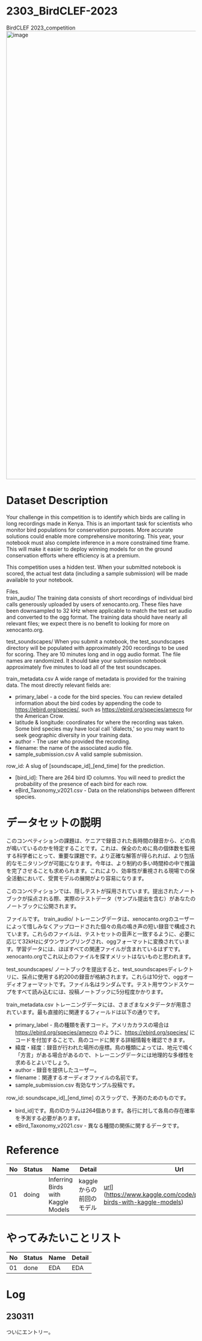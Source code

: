 # 2303_BirdCLEF-2023
BirdCLEF 2023_competition
<img width="1193" alt="image" src="https://user-images.githubusercontent.com/88224359/224439623-79448d49-49ed-457b-b360-3120efaaa487.png">


# Dataset Description
Your challenge in this competition is to identify which birds are calling in long recordings made in Kenya. This is an important task for scientists who monitor bird populations for conservation purposes. More accurate solutions could enable more comprehensive monitoring. This year, your notebook must also complete inference in a more constrained time frame. This will make it easier to deploy winning models for on the ground conservation efforts where efficiency is at a premium.   

This competition uses a hidden test. When your submitted notebook is scored, the actual test data (including a sample submission) will be made available to your notebook.   

Files.  
train_audio/ The training data consists of short recordings of individual bird calls generously uploaded by users of xenocanto.org. These files have been downsampled to 32 kHz where applicable to match the test set audio and converted to the ogg format. The training data should have nearly all relevant files; we expect there is no benefit to looking for more on xenocanto.org.

test_soundscapes/ When you submit a notebook, the test_soundscapes directory will be populated with approximately 200 recordings to be used for scoring. They are 10 minutes long and in ogg audio format. The file names are randomized. It should take your submission notebook approximately five minutes to load all of the test soundscapes.

train_metadata.csv A wide range of metadata is provided for the training data. The most directly relevant fields are:

- primary_label - a code for the bird species. You can review detailed information about the bird codes by appending the code to https://ebird.org/species/, such as https://ebird.org/species/amecro for the American Crow.
- latitude & longitude: coordinates for where the recording was taken. Some bird species may have local call 'dialects,' so you may want to seek geographic diversity in your training data.
- author - The user who provided the recording.
- filename: the name of the associated audio file.
- sample_submission.csv A valid sample submission.

row_id: A slug of [soundscape_id]_[end_time] for the prediction.
- [bird_id]: There are 264 bird ID columns. You will need to predict the probability of the presence of each bird for each row.
- eBird_Taxonomy_v2021.csv - Data on the relationships between different species.

# データセットの説明
このコンペティションの課題は、ケニアで録音された長時間の録音から、どの鳥が鳴いているのかを特定することです。これは、保全のために鳥の個体数を監視する科学者にとって、重要な課題です。より正確な解答が得られれば、より包括的なモニタリングが可能になります。今年は、より制約の多い時間枠の中で推論を完了させることも求められます。これにより、効率性が重視される現場での保全活動において、受賞モデルの展開がより容易になります。  

このコンペティションでは、隠しテストが採用されています。提出されたノートブックが採点される際、実際のテストデータ（サンプル提出を含む）があなたのノートブックに公開されます。  

ファイルです。 
train_audio/ トレーニングデータは、xenocanto.orgのユーザーによって惜しみなくアップロードされた個々の鳥の鳴き声の短い録音で構成されています。これらのファイルは、テストセットの音声と一致するように、必要に応じて32kHzにダウンサンプリングされ、oggフォーマットに変換されています。学習データには、ほぼすべての関連ファイルが含まれているはずです。xenocanto.orgでこれ以上のファイルを探すメリットはないものと思われます。

test_soundscapes/ ノートブックを提出すると、test_soundscapesディレクトリに、採点に使用する約200の録音が格納されます。これらは10分で、oggオーディオフォーマットです。ファイル名はランダムです。テスト用サウンドスケープをすべて読み込むには、投稿ノートブックに5分程度かかります。

train_metadata.csv トレーニングデータには、さまざまなメタデータが用意されています。最も直接的に関連するフィールドは以下の通りです。

- primary_label - 鳥の種類を表すコード。アメリカカラスの場合は https://ebird.org/species/amecro のように、https://ebird.org/species/ にコードを付加することで、鳥のコードに関する詳細情報を確認できます。
- 緯度・経度：録音が行われた場所の座標。鳥の種類によっては、地元で鳴く「方言」がある場合があるので、トレーニングデータには地理的な多様性を求めるとよいでしょう。
- author - 録音を提供したユーザー。
- filename：関連するオーディオファイルの名前です。
- sample_submission.csv 有効なサンプル投稿です。

row_id: soundscape_id]_[end_time] のスラッグで、予測のためのものです。
- bird_id]です。鳥のIDカラムは264個あります。各行に対して各鳥の存在確率を予測する必要があります。
- eBird_Taxonomy_v2021.csv - 異なる種間の関係に関するデータです。

# Reference
| No | Status | Name | Detail | Url |
| --- | --- | --- | --- | --- |
| 01 | doing | Inferring Birds with Kaggle Models | kaggleからの前回のモデル | [url]([https://www.kaggle.com/code/dschettler8845/novo-esp-eli5-performant-approaches-lb-0-451)](https://www.kaggle.com/code/philculliton/inferring-birds-with-kaggle-models)|


# やってみたいことリスト
| No | Status | Name | Detail |
| --- | --- | --- | --- |
| 01| done | EDA | EDA|.  


# Log
## 230311
ついにエントリー。

